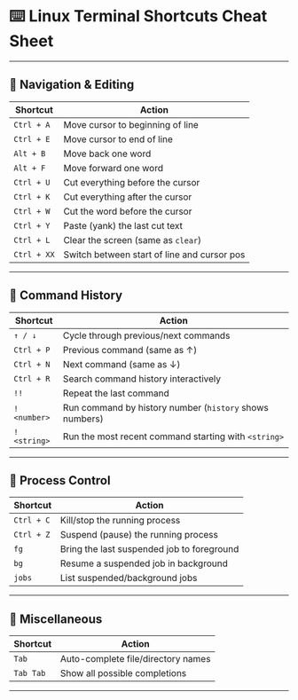 # ⌨️ Linux Terminal Shortcuts Cheat Sheet

---

## 🔹 Navigation & Editing

| Shortcut     | Action                                     |
|--------------|--------------------------------------------|
| `Ctrl + A`   | Move cursor to beginning of line            |
| `Ctrl + E`   | Move cursor to end of line                  |
| `Alt + B`    | Move back one word                          |
| `Alt + F`    | Move forward one word                       |
| `Ctrl + U`   | Cut everything before the cursor            |
| `Ctrl + K`   | Cut everything after the cursor             |
| `Ctrl + W`   | Cut the word before the cursor              |
| `Ctrl + Y`   | Paste (yank) the last cut text              |
| `Ctrl + L`   | Clear the screen (same as `clear`)          |
| `Ctrl + XX`  | Switch between start of line and cursor pos |

---

## 🔹 Command History

| Shortcut     | Action                                                     |
|--------------|------------------------------------------------------------|
| `↑ / ↓`      | Cycle through previous/next commands                       |
| `Ctrl + P`   | Previous command (same as ↑)                               |
| `Ctrl + N`   | Next command (same as ↓)                                   |
| `Ctrl + R`   | Search command history interactively                       |
| `!!`         | Repeat the last command                                    |
| `!<number>`  | Run command by history number (`history` shows numbers)    |
| `!<string>`  | Run the most recent command starting with `<string>`       |

---

## 🔹 Process Control

| Shortcut     | Action                                   |
|--------------|------------------------------------------|
| `Ctrl + C`   | Kill/stop the running process             |
| `Ctrl + Z`   | Suspend (pause) the running process       |
| `fg`         | Bring the last suspended job to foreground|
| `bg`         | Resume a suspended job in background      |
| `jobs`       | List suspended/background jobs            |

---

## 🔹 Miscellaneous

| Shortcut             | Action                                  |
|----------------------|-----------------------------------------|
| `Tab`                | Auto-complete file/directory names      |
| `Tab Tab`            | Show all possible completions           |

---

